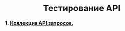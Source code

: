 <h1 align="center">Тестирование API

  ### 1. [Коллекция API запросов.]( https://www.postman.com/avionics-astronomer-89653304/workspace/my-workspace/collection/27549873-febf51d8-a842-4887-b3ca-8943ca69fa34?action=share&creator=27549873)
 
